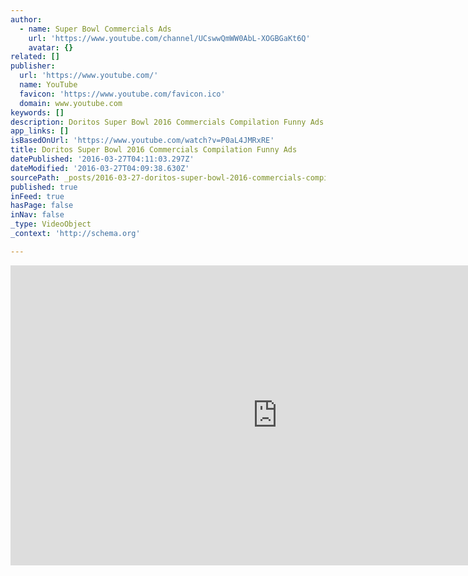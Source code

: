 ```yaml
---
author:
  - name: Super Bowl Commercials Ads
    url: 'https://www.youtube.com/channel/UCswwQmWW0AbL-XOGBGaKt6Q'
    avatar: {}
related: []
publisher:
  url: 'https://www.youtube.com/'
  name: YouTube
  favicon: 'https://www.youtube.com/favicon.ico'
  domain: www.youtube.com
keywords: []
description: Doritos Super Bowl 2016 Commercials Compilation Funny Ads. You can wath all Doritos commercials for Super Bowl 2016. Doritos Super Bowl 50 commmercials compilation.
app_links: []
isBasedOnUrl: 'https://www.youtube.com/watch?v=P0aL4JMRxRE'
title: Doritos Super Bowl 2016 Commercials Compilation Funny Ads
datePublished: '2016-03-27T04:11:03.297Z'
dateModified: '2016-03-27T04:09:38.630Z'
sourcePath: _posts/2016-03-27-doritos-super-bowl-2016-commercials-compilation-funny-ads.md
published: true
inFeed: true
hasPage: false
inNav: false
_type: VideoObject
_context: 'http://schema.org'

---
```

<iframe src="https://cdn.embedly.com/widgets/media.html?src=https%3A%2F%2Fwww.youtube.com%2Fembed%2FP0aL4JMRxRE%3Ffeature%3Doembed&amp;url=https%3A%2F%2Fwww.youtube.com%2Fwatch%3Fv%3DP0aL4JMRxRE&amp;image=https%3A%2F%2Fi.ytimg.com%2Fvi%2FP0aL4JMRxRE%2Fhqdefault.jpg&amp;key=b7d04c9b404c499eba89ee7072e1c4f7&amp;type=text%2Fhtml&amp;schema=youtube" width="854" height="480" scrolling="no" frameborder="0" allowfullscreen="allowfullscreen" style=""></iframe>
